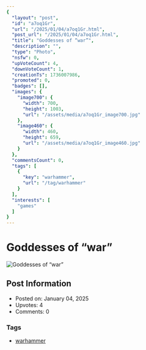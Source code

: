 ```yaml
---
{
  "layout": "post",
  "id": "a7oq1Gr",
  "url": "/2025/01/04/a7oq1Gr.html",
  "post_url": "/2025/01/04/a7oq1Gr.html",
  "title": "Goddesses of “war”",
  "description": "",
  "type": "Photo",
  "nsfw": 0,
  "upVoteCount": 4,
  "downVoteCount": 1,
  "creationTs": 1736007986,
  "promoted": 0,
  "badges": [],
  "images": {
    "image700": {
      "width": 700,
      "height": 1003,
      "url": "/assets/media/a7oq1Gr_image700.jpg"
    },
    "image460": {
      "width": 460,
      "height": 659,
      "url": "/assets/media/a7oq1Gr_image460.jpg"
    }
  },
  "commentsCount": 0,
  "tags": [
    {
      "key": "warhammer",
      "url": "/tag/warhammer"
    }
  ],
  "interests": [
    "games"
  ]
}
---
```


# Goddesses of “war”

![Goddesses of “war”](/assets/media/a7oq1Gr_image700.jpg)

## Post Information

- Posted on: January 04, 2025
- Upvotes: 4
- Comments: 0

### Tags

- [warhammer](/tag/warhammer)
